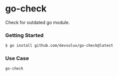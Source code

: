 # go-check

Check for outdated go module.

### Getting Started

```sh
$ go install github.com/devsolux/go-check@latest
```

### Use Case
```bash
go-check
```